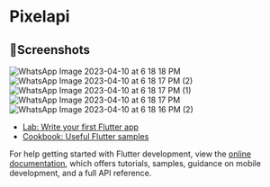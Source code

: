 # Pixelapi

## 📲Screenshots
![WhatsApp Image 2023-04-10 at 6 18 18 PM](https://user-images.githubusercontent.com/102571608/231070396-4b3d63d9-8105-450e-ab22-63c8d5072410.jpeg)
![WhatsApp Image 2023-04-10 at 6 18 17 PM (2)](https://user-images.githubusercontent.com/102571608/231070398-a612e674-950d-4308-aefe-9d9ca0602995.jpeg)
![WhatsApp Image 2023-04-10 at 6 18 17 PM (1)](https://user-images.githubusercontent.com/102571608/231070401-68a32a9e-e54e-437b-8f0c-1d0f3dc532b6.jpeg)
![WhatsApp Image 2023-04-10 at 6 18 17 PM](https://user-images.githubusercontent.com/102571608/231070404-d84c9e3e-27af-485b-a6ba-e3c38a29b86f.jpeg)
![WhatsApp Image 2023-04-10 at 6 18 16 PM (2)](https://user-images.githubusercontent.com/102571608/231070407-69eab187-824b-4d7b-914e-6028d661b9db.jpeg)


- [Lab: Write your first Flutter app](https://docs.flutter.dev/get-started/codelab)
- [Cookbook: Useful Flutter samples](https://docs.flutter.dev/cookbook)

For help getting started with Flutter development, view the
[online documentation](https://docs.flutter.dev/), which offers tutorials,
samples, guidance on mobile development, and a full API reference.
